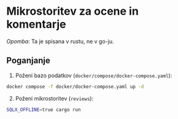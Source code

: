 # Mikrostoritev za ocene in komentarje

*Opomba*: Ta je spisana v rustu, ne v go-ju.

## Poganjanje
1. Poženi bazo podatkov (`docker/compose/docker-compose.yaml`):
```bash
docker compose -f docker/docker-compose.yaml up -d
```
2. Poženi mikrostoritev (`reviews`):
```bash
SQLX_OFFLINE=true cargo run
```
